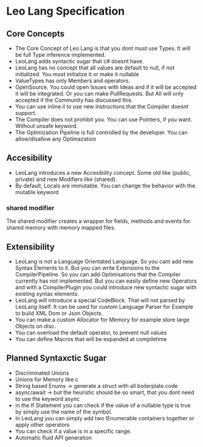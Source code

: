 # Leo Lang Specification #

## Core Concepts ##
- The Core Concept of Leo Lang is that you dont must use Types. It will be full Type inference implemented.
- LeoLang adds syntactic sugar that c# doesnt have.
- LeoLang has no concept that all values are default to null, if not initialized. You must initialize it or make it nullable
- ValueTypes has only Members and operators.
- OpenSource. You could open Issues with Ideas and if it will be accepted it will be integrated. Or you can make PullRequests. But All will only accepted if the Community has discussed this.
- You can use inline il to use new instructions that the Compiler doesnt support.
- The Compiler does not prohibit you. You can use Pointers, if you want. Without unsafe keyword. 
- The Optimization Pipeline is full controlled by the developer. You can allow/disallow any Optimazation

## Accesibility ##
- LeoLang introduces a new Accesibility concept. Some old like (public, private) and new Modifiers like (shared).
- By default, Locals are immutable. You can change the behavior with the mutable keyword

### shared modifier ###
The shared modifier creates a wrapper for fields, methods and events for shared memory with memory mapped files.

## Extensibility ##
- LeoLang is not a Language Orientated Language. So you cant add new Syntax Elements to it. But you can write Extensions to the CompilerPipeline. So you can add Optimisations that the Compiler currently has not implemented.
But you can easily define new Operators and with a CompilerPlugin you could introduce new syntactic sugar with existing syntax elements.
- LeoLang will introduce a special CodeBlock. That will not parsed by LeoLang itself. It can be used for custom Language Parser for Example to build XML Dom or Json Objects.
- You can make a custom Allocator for Memory for example store large Objects on disc.
- You can overload the default operator, to prevent null values
- You can define Macros that will be expanded at compiletime

## Planned Syntaxctic Sugar ##
- Discriminated Unions
- Unions for Memory like c
- String based Enums -> generate a struct with all boilerplate code
- async/await -> but the heuristic should be so smart, that you dont need to use the keyword async
- in the If Statement you can check if the value of a nullable type is true by simply use the name of the symbol. 
- In LeoLang you can simply add two IEnumerable containers together or apply other operators
- You can check if a value is in a specific range.
- Automatic fluid API generation
  